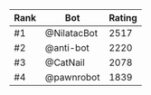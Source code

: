 Rank|Bot|Rating
---|---|---
#1|@NilatacBot|2517
#2|@anti-bot|2220
#3|@CatNail|2078
#4|@pawnrobot|1839

